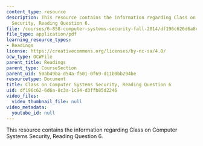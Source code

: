 ```yaml
---
content_type: resource
description: This resource contains the information regarding Class on Computer Systems
  Security, Reading Question 6.
file: /courses/6-858-computer-systems-security-fall-2014/df196c626d6a8c3a1c94d3ffb85d2246_MIT6_858F14_Reading6.pdf
file_type: application/pdf
learning_resource_types:
- Readings
license: https://creativecommons.org/licenses/by-nc-sa/4.0/
ocw_type: OCWFile
parent_title: Readings
parent_type: CourseSection
parent_uid: 50ab49ba-d54a-f501-0f69-d11b0bb294be
resourcetype: Document
title: Class on Computer Systems Security, Reading Question 6
uid: df196c62-6d6a-8c3a-1c94-d3ffb85d2246
video_files:
  video_thumbnail_file: null
video_metadata:
  youtube_id: null
---
```

This resource contains the information regarding Class on Computer Systems Security, Reading Question 6.